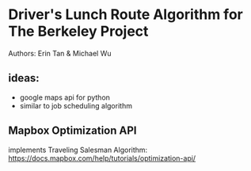 # Driver's Lunch Route Algorithm for The Berkeley Project
Authors: Erin Tan & Michael Wu


## ideas:
- google maps api for python
- similar to job scheduling algorithm

## Mapbox Optimization API
implements Traveling Salesman Algorithm: https://docs.mapbox.com/help/tutorials/optimization-api/
